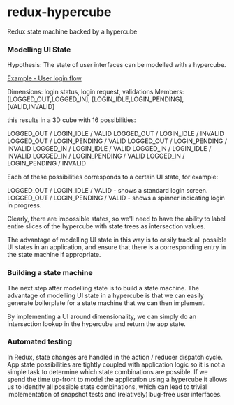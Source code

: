 # redux-hypercube

Redux state machine backed by a hypercube

### Modelling UI State

Hypothesis: The state of user interfaces can be modelled with a hypercube.

<u>Example - User login flow</u>

Dimensions: login status, login request, validations
Members: [LOGGED_OUT,LOGGED_IN], [LOGIN_IDLE,LOGIN_PENDING], [VALID,INVALID]

this results in a 3D cube with 16 possibilities:

LOGGED_OUT / LOGIN_IDLE / VALID
LOGGED_OUT / LOGIN_IDLE / INVALID
LOGGED_OUT / LOGIN_PENDING / VALID
LOGGED_OUT / LOGIN_PENDING / INVALID
LOGGED_IN / LOGIN_IDLE / VALID
LOGGED_IN / LOGIN_IDLE / INVALID
LOGGED_IN / LOGIN_PENDING / VALID
LOGGED_IN / LOGIN_PENDING / INVALID

Each of these possibilities corresponds to a certain UI state, for example:

LOGGED_OUT / LOGIN_IDLE / VALID - shows a standard login screen.
LOGGED_OUT / LOGIN_PENDING / VALID - shows a spinner indicating login in progress.

Clearly, there are impossible states, so we'll need to have the ability to label
entire slices of the hypercube with state trees as intersection values.

The advantage of modelling UI state in this way is to easily track all possible
UI states in an application, and ensure that there is a corresponding entry in
the state machine if appropriate.

### Building a state machine

The next step after modelling state is to build a state machine. The advantage of
modelling UI state in a hypercube is that we can easily generate boilerplate for
a state machine that we can then implement.

By implementing a UI around dimensionality, we can simply do an intersection lookup
in the hypercube and return the app state.

### Automated testing

In Redux, state changes are handled in the action / reducer dispatch cycle. App
state possibilities are tightly coupled with application logic so it is not a simple
task to determine which state combinations are possible. If we spend the time up-front
to model the application using a hypercube it allows us to identify all possible
state combinations, which can lead to trivial implementation of snapshot tests and
(relatively) bug-free user interfaces.
